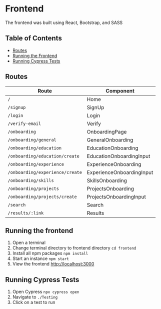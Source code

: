 # Frontend

The frontend was built using React, Bootstrap, and SASS

## Table of Contents

- [Routes](#routes)
- [Running the Frontend](#running-the-frontend)
    <!-- - [Docker](#run-with-docker) -->
    <!-- - [Locally](#run-locally) -->
- [Running Cypress Tests](#running-cypress-tests)

## Routes

| Route                           | Component                 |
|---------------------------------|---------------------------|
| `/`                             | Home                      |
| `/signup`                       | SignUp                    |
| `/login`                        | Login                     |
| `/verify-email`                 | Verify                    |
| `/onboarding`                   | OnboardingPage            |
| `/onboarding/general`           | GeneralOnboarding         |
| `/onboarding/education`         | EducationOnboarding       |
| `/onboarding/education/create`  | EducationOnboardingInput  |
| `/onboarding/experience`        | ExperienceOnboarding      |
| `/onboarding/experience/create` | ExperienceOnboardingInput |
| `/onboarding/skills`            | SkillsOnboarding          |
| `/onboarding/projects`          | ProjectsOnboarding        |
| `/onboarding/projects/create`   | ProjectsOnboardingInput   |
| `/search`                       | Search                    |
| `/results/:link`                | Results                   |
## Running the frontend

1. Open a terminal
2. Change terminal directory to frontend directory `cd frontend`
3. Install all npm packages `npm install`
4. Start an instance `npm start`
5. View the frontend [http://localhost:3000](http://localhost:3000)

<!-- ### Run with Docker

3. Build the docker image `docker build -t robin:dev .`
4. Run the container `docker run -dp 3000:3000 robin:dev`
5. View the frontend [http://localhost:3000](http://localhost:3000)

### Run Locally -->

## Running Cypress Tests

1. Open Cypress `npx cypress open`
2. Navigate to `./Testing`
3. Click on a test to run

